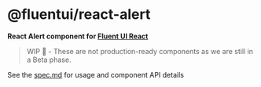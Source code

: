 # @fluentui/react-alert

**React Alert component for [Fluent UI React](https://developer.microsoft.com/en-us/fluentui)**

> WIP 🚧 - These are not production-ready components as we are still in a Beta phase.

See the [spec.md](./Spec.md) for usage and component API details
